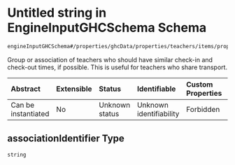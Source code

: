 # Untitled string in EngineInputGHCSchema Schema

```txt
engineInputGHCSchema#/properties/ghcData/properties/teachers/items/properties/associationIdentifier
```

Group or association of teachers who should have similar check-in and check-out times, if possible. This is useful for teachers who share transport.

| Abstract            | Extensible | Status         | Identifiable            | Custom Properties | Additional Properties | Access Restrictions | Defined In                                                        |
| :------------------ | :--------- | :------------- | :---------------------- | :---------------- | :-------------------- | :------------------ | :---------------------------------------------------------------- |
| Can be instantiated | No         | Unknown status | Unknown identifiability | Forbidden         | Allowed               | none                | [ghc.schema.json*](../out/ghc.schema.json "open original schema") |

## associationIdentifier Type

`string`
